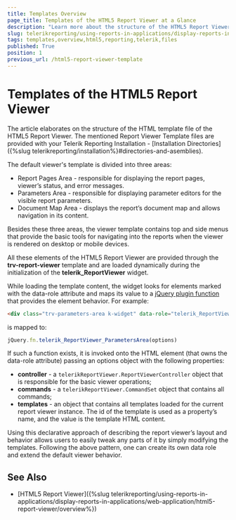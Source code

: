 ```yaml
---
title: Templates Overview
page_title: Templates of the HTML5 Report Viewer at a Glance
description: "Learn more about the structure of the HTML5 Report Viewer Templates in Telerik Reporting and where the template files get deployed with the installation."
slug: telerikreporting/using-reports-in-applications/display-reports-in-applications/web-application/html5-report-viewer/customizing/styling-and-appearance/templates-overview
tags: templates,overview,html5,reporting,telerik,files
published: True
position: 1
previous_url: /html5-report-viewer-template
---
```


# Templates of the HTML5 Report Viewer

The article elaborates on the structure of the HTML template file of the HTML5 Report Viewer. The mentioned Report Viewer Template files are provided with your Telerik Reporting Installation - [Installation Directories]({%slug telerikreporting/installation%}#directories-and-asemblies).

The default viewer's template is divided into three areas:

* Report Pages Area - responsible for displaying the report pages, viewer’s status, and error messages.
* Parameters Area - responsible for displaying parameter editors for the visible report parameters.
* Document Map Area - displays the report’s document map and allows navigation in its content.

Besides these three areas, the viewer template contains top and side menus that provide the basic tools for navigating into the reports when the viewer is rendered on desktop or mobile devices.

All these elements of the HTML5 Report Viewer are provided through the __trv-report-viewer__ template and are loaded dynamically during the initialization of the __telerik_ReportViewer__ widget.

While loading the template content, the widget looks for elements marked with the data-role attribute and maps its value to a [jQuery plugin function](https://plugins.jquery.com/) that provides the element behavior. For example:

````HTML
<div class="trv-parameters-area k-widget" data-role="telerik_ReportViewer_ParametersArea"> … </div>
````

is mapped to:

````JavaScript
jQuery.fn.telerik_ReportViewer_ParametersArea(options)
````

If such a function exists, it is invoked onto the HTML element (that owns the data-role attribute) passing an options object with the following properties:

* __controller__ - a `telerikReportViewer.ReportViewerController` object that is responsible for the basic viewer operations;
* __commands__ - a `telerikReportViewer.CommandSet` object that contains all commands;
* __templates__ - an object that contains all templates loaded for the current report viewer instance. The id of the template is used as a property’s name, and the value is the template HTML content.

Using this declarative approach of describing the report viewer’s layout and behavior allows users to easily tweak any parts of it by simply modifying the templates. Following the above pattern, one can create its own data role and extend the default viewer behavior.

## See Also

* [HTML5 Report Viewer]({%slug telerikreporting/using-reports-in-applications/display-reports-in-applications/web-application/html5-report-viewer/overview%})
